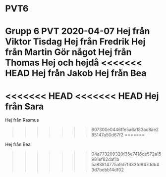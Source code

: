 # PVT6
Grupp 6 PVT
2020-04-07
Hej från Viktor
Tisdag
Hej från Fredrik
Hej från Martin
Gör något
Hej från Thomas
Hej och hejdå
<<<<<<< HEAD
Hej från Jakob
Hej från Bea
=======
<<<<<<< HEAD
<<<<<<< HEAD
Hej från Sara
=======
Hej från Rasmus
>>>>>>> 607300e0446ffe5a6a183ac8ae285147a50d67f2
=======

Hej från Bea
>>>>>>> 04a773209320f35e7416ce572a15981ef82daf1b
>>>>>>> 5a83814775a9d7f633fd947ddb43d7bebb14df02
